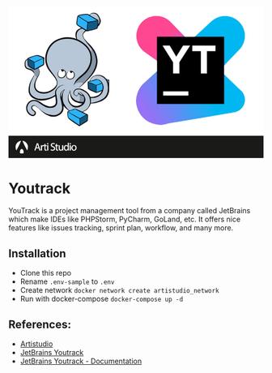 ![YouTrack](logo.jpg)

# Youtrack

YouTrack is a project management tool from a company called JetBrains which make IDEs like PHPStorm, PyCharm, GoLand, etc. It offers nice features like issues tracking, sprint plan, workflow, and many more.

## Installation
- Clone this repo
- Rename `.env-sample` to `.env`
- Create network `docker network create artistudio_network`
- Run with docker-compose `docker-compose up -d`

## References:
* [Artistudio](https://artistudio.xyz)
* [JetBrains Youtrack](https://www.jetbrains.com/youtrack/)
* [JetBrains Youtrack - Documentation](https://www.jetbrains.com/youtrack/documentation/)